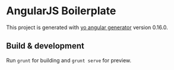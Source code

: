 # AngularJS Boilerplate

This project is generated with [yo angular generator](https://github.com/yeoman/generator-angular)
version 0.16.0.

## Build & development
Run `grunt` for building and `grunt serve` for preview.
